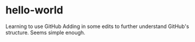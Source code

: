 # hello-world
Learning to use GitHub
Adding in some edits to further understand GitHub's structure. Seems simple enough.
